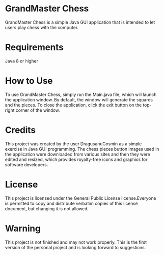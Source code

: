 # GrandMaster Chess
GrandMaster Chess is a simple Java GUI application that is intended to let users play chess with the computer.

# Requirements
Java 8 or higher
# How to Use 

To use GrandMaster Chess, simply run the Main.java file, which will launch the application window. By default, the window will generate the squares and the pieces. To close the application, click the exit button on the top-right corner of the window.

# Credits 
This project was created by the user DragusanuCosmin as a simple exercise in Java GUI programming. The chess pieces button images used in the application were downloaded from various sites and then they were edited and resized, which provides royalty-free icons and graphics for software developers.

# License 
This project is licensed under the General Public License license.Everyone is permitted to copy and distribute verbatim copies of this license document, but changing it is not allowed.
# Warning
This project is not finished and may not work properly. This is the first version of the personal project and is looking forward to suggestions.
